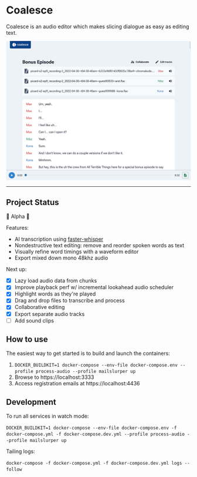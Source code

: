 # Coalesce

Coalesce is an audio editor which makes slicing dialogue as easy as editing text.

![Screenshot](./shared/assets/screenshot.png)

---

## Project Status

🚧 Alpha 🚧

Features:

- AI transcription using [faster-whisper](https://github.com/guillaumekln/faster-whisper)
- Nondestructive text editing: remove and reorder spoken words as text
- Visually refine word timings with a waveform editor
- Export mixed down mono 48khz audio

Next up:

- [x] Lazy load audio data from chunks
- [x] Improve playback perf w/ incremental lookahead audio scheduler
- [x] Highlight words as they're played
- [x] Drag and drop files to transcribe and process
- [x] Collaborative editing
- [x] Export separate audio tracks
- [ ] Add sound clips

## How to use

The easiest way to get started is to build and launch the containers:

1. `DOCKER_BUILDKIT=1 docker-compose --env-file docker-compose.env --profile process-audio --profile mailslurper up`
2. Browse to https://localhost:3333
3. Access registration emails at https://localhost:4436

## Development

To run all services in watch mode:

`DOCKER_BUILDKIT=1 docker-compose --env-file docker-compose.env -f docker-compose.yml -f docker-compose.dev.yml --profile process-audio --profile mailslurper up`

Tailing logs:

`docker-compose -f docker-compose.yml -f docker-compose.dev.yml logs --follow`